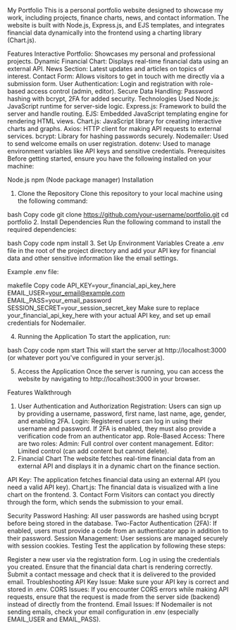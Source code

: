 My Portfolio
This is a personal portfolio website designed to showcase my work, including projects, finance charts, news, and contact information. The website is built with Node.js, Express.js, and EJS templates, and integrates financial data dynamically into the frontend using a charting library (Chart.js).

Features
Interactive Portfolio: Showcases my personal and professional projects.
Dynamic Financial Chart: Displays real-time financial data using an external API.
News Section: Latest updates and articles on topics of interest.
Contact Form: Allows visitors to get in touch with me directly via a submission form.
User Authentication: Login and registration with role-based access control (admin, editor).
Secure Data Handling: Password hashing with bcrypt, 2FA for added security.
Technologies Used
Node.js: JavaScript runtime for server-side logic.
Express.js: Framework to build the server and handle routing.
EJS: Embedded JavaScript templating engine for rendering HTML views.
Chart.js: JavaScript library for creating interactive charts and graphs.
Axios: HTTP client for making API requests to external services.
bcrypt: Library for hashing passwords securely.
Nodemailer: Used to send welcome emails on user registration.
dotenv: Used to manage environment variables like API keys and sensitive credentials.
Prerequisites
Before getting started, ensure you have the following installed on your machine:

Node.js
npm (Node package manager)
Installation
1. Clone the Repository
Clone this repository to your local machine using the following command:

bash
Copy code
git clone https://github.com/your-username/portfolio.git
cd portfolio
2. Install Dependencies
Run the following command to install the required dependencies:

bash
Copy code
npm install
3. Set Up Environment Variables
Create a .env file in the root of the project directory and add your API key for financial data and other sensitive information like the email settings.

Example .env file:

makefile
Copy code
API_KEY=your_financial_api_key_here
EMAIL_USER=your_email@example.com
EMAIL_PASS=your_email_password
SESSION_SECRET=your_session_secret_key
Make sure to replace your_financial_api_key_here with your actual API key, and set up email credentials for Nodemailer.

4. Running the Application
To start the application, run:

bash
Copy code
npm start
This will start the server at http://localhost:3000 (or whatever port you've configured in your server.js).

5. Access the Application
Once the server is running, you can access the website by navigating to http://localhost:3000 in your browser.

Features Walkthrough
1. User Authentication and Authorization
Registration: Users can sign up by providing a username, password, first name, last name, age, gender, and enabling 2FA.
Login: Registered users can log in using their username and password. If 2FA is enabled, they must also provide a verification code from an authenticator app.
Role-Based Access: There are two roles:
Admin: Full control over content management.
Editor: Limited control (can add content but cannot delete).
2. Financial Chart
The website fetches real-time financial data from an external API and displays it in a dynamic chart on the finance section.

API Key: The application fetches financial data using an external API (you need a valid API key).
Chart.js: The financial data is visualized with a line chart on the frontend.
3. Contact Form
Visitors can contact you directly through the form, which sends the submission to your email.

Security
Password Hashing: All user passwords are hashed using bcrypt before being stored in the database.
Two-Factor Authentication (2FA): If enabled, users must provide a code from an authenticator app in addition to their password.
Session Management: User sessions are managed securely with session cookies.
Testing
Test the application by following these steps:

Register a new user via the registration form.
Log in using the credentials you created.
Ensure that the financial data chart is rendering correctly.
Submit a contact message and check that it is delivered to the provided email.
Troubleshooting
API Key Issue: Make sure your API key is correct and stored in .env.
CORS Issues: If you encounter CORS errors while making API requests, ensure that the request is made from the server side (backend) instead of directly from the frontend.
Email Issues: If Nodemailer is not sending emails, check your email configuration in .env (especially EMAIL_USER and EMAIL_PASS).
